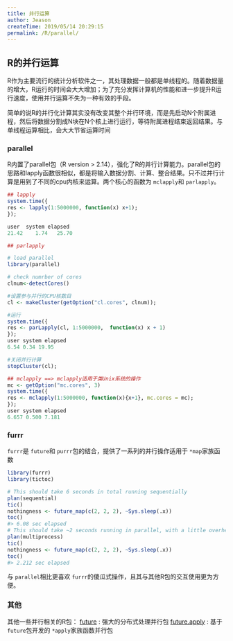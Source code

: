 ```yaml
---
title: 并行运算
author: Jeason
createTime: 2019/05/14 20:29:15
permalink: /R/parallel/
---
```

## R的并行运算

R作为主要流行的统计分析软件之一，其处理数据一般都是单线程的。随着数据量的增大，R运行的时间会大大增加；为了充分发挥计算机的性能和进一步提升R运行速度，使用并行运算不失为一种有效的手段。

简单的说R的并行化计算其实没有改变其整个并行环境，而是先启动N个附属进程，然后将数据分割成N块在N个核上进行运行，等待附属进程结束返回结果。与单线程运算相比，会大大节省运算时间

### parallel

R内置了parallel包（R version > 2.14），强化了R的并行计算能力。parallel包的思路和lapply函数很相似，都是将输入数据分割、计算、整合结果。只不过并行计算是用到了不同的cpu内核来运算。两个核心的函数为 `mclapply`和 `parlapply`。

```r
## lapply
system.time({
res <- lapply(1:5000000, function(x) x+1);
});

user  system elapsed
21.42    1.74   25.70

## parlapply

# load parallel
library(parallel)

# check numrber of cores
clnum<-detectCores() 

#设置参与并行的CPU核数目
cl <- makeCluster(getOption("cl.cores", clnum));

#运行
system.time({
res <- parLapply(cl, 1:5000000,  function(x) x + 1)
});
user system elapsed
6.54 0.34 19.95

#关闭并行计算
stopCluster(cl);

## mclapply ==> mclapply适用于类Unix系统的操作
mc <- getOption("mc.cores", 3)
system.time({
res <- mclapply(1:5000000, function(x){x+1}, mc.cores = mc);
});
user system elapsed
6.657 0.500 7.181
```

### furrr

`furrr`是 `future`和 `purrr`包的结合，提供了一系列的并行操作适用于 `*map`家族函数

```r
library(furrr)
library(tictoc)

# This should take 6 seconds in total running sequentially
plan(sequential)
tic()
nothingness <- future_map(c(2, 2, 2), ~Sys.sleep(.x))
toc()
#> 6.08 sec elapsed
# This should take ~2 seconds running in parallel, with a little overhead
plan(multiprocess)
tic()
nothingness <- future_map(c(2, 2, 2), ~Sys.sleep(.x))
toc()
#> 2.212 sec elapsed
```

与 `parallel`相比更喜欢 `furrr`的傻瓜式操作，且其与其他R包的交互使用更为方便。

### 其他

其他一些并行相关的R包：
[future](https://github.com/HenrikBengtsson/future) : 强大的分布式处理并行包
[future.apply](https://github.com/HenrikBengtsson/future.apply) : 基于 `future`包开发的 `*apply`家族函数并行包
